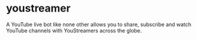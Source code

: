 # youstreamer
A YouTube live bot like none other allows you to share, subscribe and watch YouTube channels with YouStreamers across the globe.
